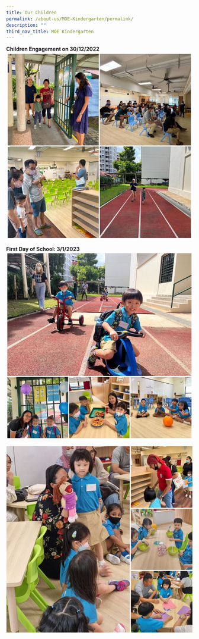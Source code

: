 ```yaml
---
title: Our Children
permalink: /about-us/MOE-Kindergarten/permalink/
description: ""
third_nav_title: MOE Kindergarten
---
```

**Children Engagement on 30/12/2022**
![](/images/2023%20MK/Picture20.jpg)

**First Day of School: 3/1/2023**
![](/images/2023%20MK/Picture21.jpg)

![](/images/2023%20MK/Picture22.jpg)